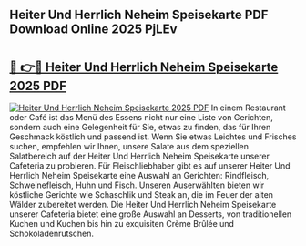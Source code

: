## Heiter Und Herrlich Neheim Speisekarte PDF Download Online 2025 PjLEv

# <h2><a href="http://gcbe53.nevu.top/?p=Heiter+Und+Herrlich+Neheim+Speisekarte">🔗 👉🔴 Heiter Und Herrlich Neheim Speisekarte 2025 PDF</a></h2>

[![Heiter Und Herrlich Neheim Speisekarte 2025 PDF](https://i.imgur.com/dBaPXMq.png)](http://gcbe53.nevu.top/?p=Heiter+Und+Herrlich+Neheim+Speisekarte)
In einem Restaurant oder Café ist das Menü des Essens nicht nur eine Liste von Gerichten, sondern auch eine Gelegenheit für Sie, etwas zu finden, das für Ihren Geschmack köstlich und passend ist. Wenn Sie etwas Leichtes und Frisches suchen, empfehlen wir Ihnen, unsere Salate aus dem speziellen Salatbereich auf der Heiter Und Herrlich Neheim Speisekarte unserer Cafeteria zu probieren. Für Fleischliebhaber gibt es auf unserer Heiter Und Herrlich Neheim Speisekarte eine Auswahl an Gerichten: Rindfleisch, Schweinefleisch, Huhn und Fisch. Unseren Auserwählten bieten wir köstliche Gerichte wie Schaschlik und Steak an, die im Feuer der alten Wälder zubereitet werden. Die Heiter Und Herrlich Neheim Speisekarte unserer Cafeteria bietet eine große Auswahl an Desserts, von traditionellen Kuchen und Kuchen bis hin zu exquisiten Crème Brûlée und Schokoladenrutschen.
